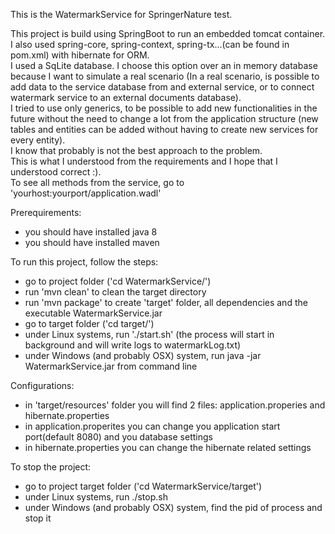 This is the WatermarkService for SpringerNature test.

This project is build using SpringBoot to run an embedded tomcat container.</br>
I also used spring-core, spring-context, spring-tx...(can be found in pom.xml) with hibernate for ORM.</br>
I used a SqLite database. I choose this option over an in memory database because I want to simulate a real scenario (In a real
scenario, is possible to add data to the service database from and external service, or to connect watermark service to an external documents database).</br>
I tried to use only generics, to be possible to add new functionalities in the future without the need to change a lot from the application structure (new tables and entities
can be added without having to create new services for every entity).</br>
I know that probably is not the best approach to the problem.</br>
This is what I understood from the requirements and I hope that I understood correct :).</br>
To see all methods from the service, go to 'yourhost:yourport/application.wadl'</br>

Prerequirements:

- you should have installed java 8
- you should have installed maven

To run this project, follow the steps:

- go to project folder ('cd WatermarkService/')
- run 'mvn clean' to clean the target directory
- run 'mvn package' to create 'target' folder, all dependencies and the executable WatermarkService.jar 
- go to target folder ('cd target/')
- under Linux systems, run './start.sh' (the process will start in background and will write logs to watermarkLog.txt)
- under Windows (and probably OSX) system, run java -jar WatermarkService.jar from command line

Configurations:

- in 'target/resources' folder you will find 2 files: application.properies and hibernate.properties
- in application.properites you can change you application start port(default 8080) and you database settings
- in hibernate.properties you can change the hibernate related settings

To stop the project:

- go to project target folder ('cd WatermarkService/target')
- under Linux systems, run ./stop.sh 
- under Windows (and probably OSX) system, find the pid of process and stop it
